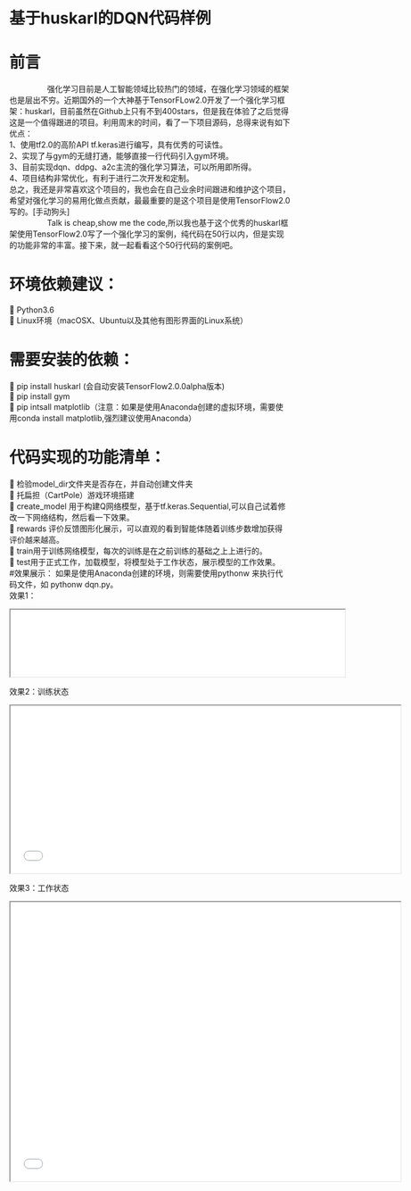 # 基于huskarl的DQN代码样例

# 前言

 &emsp; &emsp; &emsp; &emsp;强化学习目前是人工智能领域比较热门的领域，在强化学习领域的框架也是层出不穷。近期国外的一个大神基于TensorFLow2.0开发了一个强化学习框架：huskarl，目前虽然在Github上只有不到400stars，但是我在体验了之后觉得这是一个值得跟进的项目。利用周末的时间，看了一下项目源码，总得来说有如下优点：<br/>
1、使用tf2.0的高阶API tf.keras进行编写，具有优秀的可读性。<br/>
2、实现了与gym的无缝打通，能够直接一行代码引入gym环境。<br/>
3、目前实现dqn、ddpg、a2c主流的强化学习算法，可以所用即所得。<br/>
4、项目结构非常优化，有利于进行二次开发和定制。<br/>
总之，我还是非常喜欢这个项目的，我也会在自己业余时间跟进和维护这个项目，希望对强化学习的易用化做点贡献，最最重要的是这个项目是使用TensorFlow2.0写的。[手动狗头]<br/>
&emsp; &emsp; &emsp; &emsp;Talk is cheap,show me the code,所以我也基于这个优秀的huskarl框架使用TensorFlow2.0写了一个强化学习的案例，纯代码在50行以内，但是实现的功能非常的丰富。接下来，就一起看看这个50行代码的案例吧。
# 环境依赖建议：
	Python3.6<br/>
	Linux环境（macOSX、Ubuntu以及其他有图形界面的Linux系统）<br/>
# 需要安装的依赖：
	pip install huskarl (会自动安装TensorFlow2.0.0alpha版本)<br/>
	pip install gym<br/>
	pip intsall matplotlib（注意：如果是使用Anaconda创建的虚拟环境，需要使用conda install matplotlib,强烈建议使用Anaconda）
# 代码实现的功能清单：<br/>
	检验model_dir文件夹是否存在，并自动创建文件夹<br/>
	托扁担（CartPole）游戏环境搭建<br/>
	create_model 用于构建Q网络模型，基于tf.keras.Sequential,可以自己试着修改一下网络结构，然后看一下效果。<br/>
	rewards 评价反馈图形化展示，可以直观的看到智能体随着训练步数增加获得评价越来越高。<br/>
	train用于训练网络模型，每次的训练是在之前训练的基础之上上进行的。<br/>
	test用于正式工作，加载模型，将模型处于工作状态，展示模型的工作效果。<br/>
#效果展示：
如果是使用Anaconda创建的环境，则需要使用pythonw 来执行代码文件，如 pythonw dqn.py。<br/>
效果1：

 <iframe height=120 width=600 src="img/start.gif"></iframe>

效果2：训练状态<br/>

  <iframe height=300 width=700 src="img/train.gif"></iframe>

效果3：工作状态<br/>
   <iframe height=500 width=700 src="img/work.gif">
